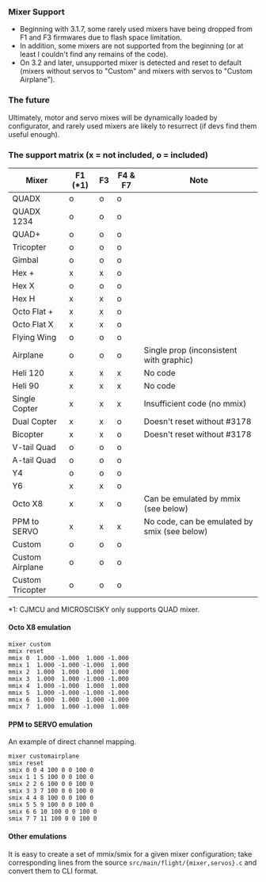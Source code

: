 ### Mixer Support

- Beginning with 3.1.7, some rarely used mixers have being dropped from F1 and F3 firmwares due to flash space limitation.
- In addition, some mixers are not supported from the beginning (or at least I couldn't find any remains of the code).
- On 3.2 and later, unsupported mixer is detected and reset to default (mixers without servos to "Custom" and mixers with servos to "Custom Airplane").

### The future

Ultimately, motor and servo mixes will be dynamically loaded by configurator, and rarely used mixers are likely to resurrect (if devs find them useful enough).

### The support matrix (x = not included, o = included)

| Mixer            | F1 (\*1) | F3  | F4 & F7 | Note                                         |
| ---------------- | -------- | --- | ------- | -------------------------------------------- |
| QUADX            | o        | o   | o       |                                              |
| QUADX 1234       | o        | o   | o       |                                              |
| QUAD+            | o        | o   | o       |                                              |
| Tricopter        | o        | o   | o       |                                              |
| Gimbal           | o        | o   | o       |                                              |
| Hex +            | x        | x   | o       |                                              |
| Hex X            | o        | o   | o       |                                              |
| Hex H            | x        | x   | o       |                                              |
| Octo Flat +      | x        | x   | o       |                                              |
| Octo Flat X      | x        | x   | o       |                                              |
| Flying Wing      | o        | o   | o       |                                              |
| Airplane         | o        | o   | o       | Single prop (inconsistent with graphic)      |
| Heli 120         | x        | x   | x       | No code                                      |
| Heli 90          | x        | x   | x       | No code                                      |
| Single Copter    | x        | x   | x       | Insufficient code (no mmix)                  |
| Dual Copter      | x        | x   | o       | Doesn't reset without #3178                  |
| Bicopter         | x        | x   | o       | Doesn't reset without #3178                  |
| V-tail Quad      | o        | o   | o       |                                              |
| A-tail Quad      | o        | o   | o       |                                              |
| Y4               | o        | o   | o       |                                              |
| Y6               | x        | x   | o       |                                              |
| Octo X8          | x        | x   | o       | Can be emulated by mmix (see below)          |
| PPM to SERVO     | x        | x   | x       | No code, can be emulated by smix (see below) |
| Custom           | o        | o   | o       |                                              |
| Custom Airplane  | o        | o   | o       |                                              |
| Custom Tricopter | o        | o   | o       |                                              |

\*1: CJMCU and MICROSCISKY only supports QUAD mixer.

#### Octo X8 emulation

```
mixer custom
mmix reset
mmix 0  1.000 -1.000  1.000 -1.000
mmix 1  1.000 -1.000 -1.000  1.000
mmix 2  1.000  1.000  1.000  1.000
mmix 3  1.000  1.000 -1.000 -1.000
mmix 4  1.000 -1.000  1.000  1.000
mmix 5  1.000 -1.000 -1.000 -1.000
mmix 6  1.000  1.000  1.000 -1.000
mmix 7  1.000  1.000 -1.000  1.000
```

#### PPM to SERVO emulation

An example of direct channel mapping.

```
mixer customairplane
smix reset
smix 0 0 4 100 0 0 100 0
smix 1 1 5 100 0 0 100 0
smix 2 2 6 100 0 0 100 0
smix 3 3 7 100 0 0 100 0
smix 4 4 8 100 0 0 100 0
smix 5 5 9 100 0 0 100 0
smix 6 6 10 100 0 0 100 0
smix 7 7 11 100 0 0 100 0
```

#### Other emulations

It is easy to create a set of mmix/smix for a given mixer configuration; take corresponding lines from the source `src/main/flight/{mixer,servos}.c` and convert them to CLI format.
